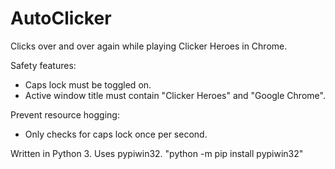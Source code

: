 # AutoClicker
Clicks over and over again while playing Clicker Heroes in Chrome.

Safety features:
* Caps lock must be toggled on.
* Active window title must contain "Clicker Heroes" and "Google Chrome".

Prevent resource hogging:
* Only checks for caps lock once per second.


Written in Python 3. Uses pypiwin32. "python -m pip install pypiwin32"

